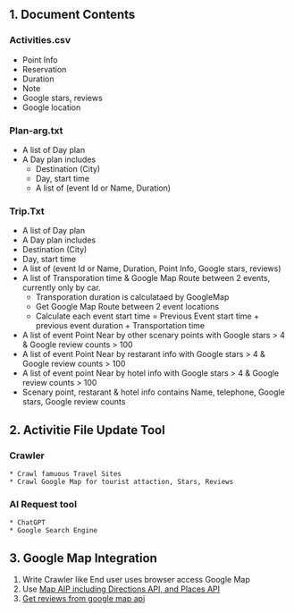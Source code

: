 ## 1. Document Contents
### Activities.csv
  - Point Info
  - Reservation
  - Duration
  - Note
  - Google stars, reviews
  - Google location

### Plan-arg.txt
  * A list of Day plan
  * A Day plan includes
    * Destination (City)
    * Day, start time 
    * A list of (event Id or Name, Duration)

### Trip.Txt
  * A list of Day plan
  * A Day plan includes
  * Destination (City)
  * Day, start time
  * A list of (event Id or Name, Duration, Point Info, Google stars, reviews)
  * A list of Transporation time & Google Map Route between 2 events, currently only by car.
      * Transporation duration is calculataed by GoogleMap
      * Get Google Map Route between 2 event locations
      * Calculate each event start time = Previous Event start time + previous event duration + Transportation time
   * A list of event Point Near by other scenary points with Google stars > 4 & Google review counts > 100
   * A list of event Point Near by restarant info with Google stars > 4 & Google review counts > 100
   * A list of event point Near by hotel info with Google stars > 4 & Google review counts > 100
   * Scenary point, restarant & hotel info contains Name, telephone, Google stars, Google review counts

## 2. Activitie File Update Tool
### Crawler
    * Crawl famuous Travel Sites
    * Crawl Google Map for tourist attaction, Stars, Reviews
### AI Request tool
    * ChatGPT
    * Google Search Engine

## 3. Google Map Integration
   1. Write Crawler like End user uses browser access Google Map
   2. Use [Map AIP including Directions API, and Places API](https://developers.google.com/maps?hl=zh-tw)
   3. [Get reviews from google map api](https://stackoverflow.com/questions/16415827/get-reviews-from-google-map-api)
